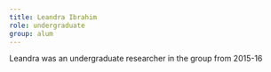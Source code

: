 ```yaml
---
title: Leandra Ibrahim
role: undergraduate
group: alum
---
```


Leandra was an undergraduate researcher in the group from 2015-16
